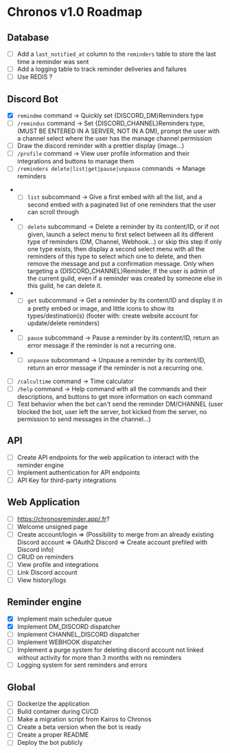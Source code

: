 # Chronos v1.0 Roadmap

## Database

- [ ] Add a `last_notified_at` column to the `reminders` table to store the last time a reminder was sent
- [ ] Add a logging table to track reminder deliveries and failures
- [ ] Use REDIS ?

## Discord Bot

- [x] `remindme` command -> Quickly set {DISCORD_DM}Reminders type
- [ ] `/remindus` command -> Set {DISCORD_CHANNEL}Reminders type, (MUST BE ENTERED IN A SERVER, NOT IN A DM), prompt the user with a channel select where the user has the manage channel permission
- [ ] Draw the discord reminder with a prettier display (image...)
- [ ] `/profile` command -> View user profile information and their integrations and buttons to manage them
- [ ] `/reminders delete|list|get|pause|unpause` commands -> Manage reminders
- - [ ] `list` subcommand -> Give a first embed with all the list, and a second embed with a paginated list of one reminders that the user can scroll through
- - [ ] `delete` subcommand -> Delete a reminder by its content/ID, or if not given, launch a select menu to first select between all its different type of reminders (DM, Channel, Webhook...) or skip this step if only one type exists, then display a second select menu with all the reminders of this type to select which one to delete, and then remove the message and put a confirmation message. Only when targeting a {DISCORD_CHANNEL}Reminder, If the user is admin of the current guild, even if a reminder was created by someone else in this guild, he can delete it.
- - [ ] `get` subcommand -> Get a reminder by its content/ID and display it in a pretty embed or image, and little icons to show its types/destination(s) (footer with: create website account for update/delete reminders)
- - [ ] `pause` subcommand -> Pause a reminder by its content/ID, return an error message if the reminder is not a recurring one.
- - [ ] `unpause` subcommand -> Unpause a reminder by its content/ID, return an error message if the reminder is not a recurring one.
- [ ] `/calcultime` command -> Time calculator
- [ ] `/help` command -> Help command with all the commands and their descriptions, and buttons to get more information on each command
- [ ] Test behavior when the bot can't send the reminder DM/CHANNEL (user blocked the bot, user left the server, bot kicked from the server, no permission to send messages in the channel...)

## API

- [ ] Create API endpoints for the web application to interact with the reminder engine
- [ ] Implement authentication for API endpoints
- [ ] API Key for third-party integrations

## Web Application

- [ ] https://chronosreminder.app/.fr?
- [ ] Welcome unsigned page
- [ ] Create account/login => (Possibility to merge from an already existing Discord account => OAuth2 Discord => Create account prefiled with Discord info)
- [ ] CRUD on reminders
- [ ] View profile and integrations
- [ ] Link Discord account
- [ ] View history/logs

## Reminder engine

- [x] Implement main scheduler queue
- [x] Implement DM_DISCORD dispatcher
- [ ] Implement CHANNEL_DISCORD dispatcher
- [ ] Implement WEBHOOK dispatcher
- [ ] Implement a purge system for deleting discord account not linked without activity for more than 3 months with no reminders
- [ ] Logging system for sent reminders and errors

## Global

- [ ] Dockerize the application
- [ ] Build container during CI/CD
- [ ] Make a migration script from Kairos to Chronos
- [ ] Create a beta version when the bot is ready
- [ ] Create a proper README
- [ ] Deploy the bot publicly
